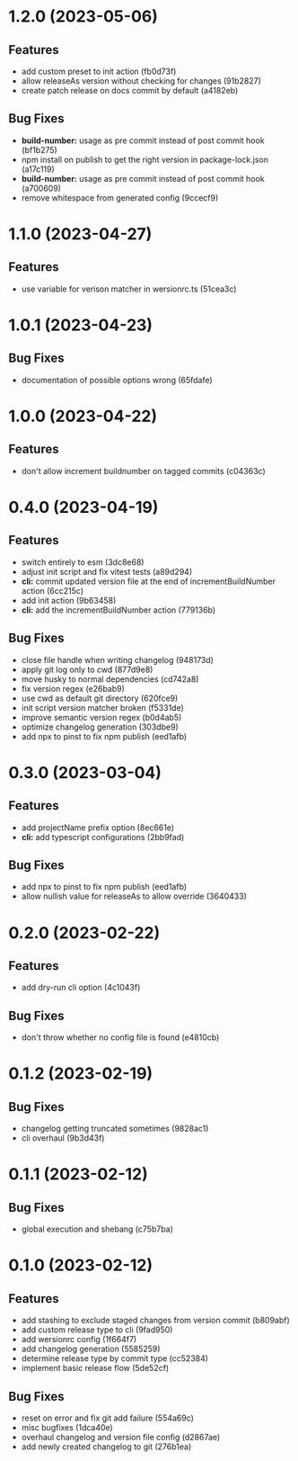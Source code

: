 # 1.2.0 (2023-05-06)
## Features
- add custom preset to init action (fb0d73f)
- allow releaseAs version without checking for changes (91b2827)
- create patch release on docs commit by default (a4182eb)
## Bug Fixes
- __build-number:__ usage as pre commit instead of post commit hook (bf1b275)
- npm install on publish to get the right version in package-lock.json (a17c119)
- __build-number:__ usage as pre commit instead of post commit hook (a700609)
- remove whitespace from generated config (9ccecf9)
# 1.1.0 (2023-04-27)
## Features
- use variable for verison matcher in wersionrc.ts (51cea3c)
# 1.0.1 (2023-04-23)
## Bug Fixes
- documentation of possible options wrong (65fdafe)
# 1.0.0 (2023-04-22)
## Features
- don't allow increment buildnumber on tagged commits (c04363c)
# 0.4.0 (2023-04-19)
## Features
- switch entirely to esm (3dc8e68)
- adjust init script and fix vitest tests (a89d294)
- __cli:__ commit updated version file at the end of incrementBuildNumber action (6cc215c)
- add init action (9b63458)
- __cli:__ add the incrementBuildNumber action (779136b)
## Bug Fixes
- close file handle when writing changelog (948173d)
- apply git log only to cwd (877d9e8)
- move husky to normal dependencies (cd742a8)
- fix version regex (e26bab9)
- use cwd as default git directory (620fce9)
- init script version matcher broken (f5331de)
- improve semantic version regex (b0d4ab5)
- optimize changelog generation (303dbe9)
- add npx to pinst to fix npm publish (eed1afb)
# 0.3.0 (2023-03-04)
## Features
- add projectName prefix option (8ec661e)
- __cli:__ add typescript configurations (2bb9fad)
## Bug Fixes
- add npx to pinst to fix npm publish (eed1afb)
- allow nullish value for releaseAs to allow override (3640433)
# 0.2.0 (2023-02-22)
## Features
- add dry-run cli option (4c1043f)
## Bug Fixes 
- don't throw whether no config file is found (e4810cb)
# 0.1.2 (2023-02-19)
## Bug Fixes
- changelog getting truncated sometimes (9828ac1)
- cli overhaul (9b3d43f)
# 0.1.1 (2023-02-12)
## Bug Fixes
- global execution and shebang (c75b7ba)
# 0.1.0 (2023-02-12)
## Features
- add stashing to exclude staged changes from version commit (b809abf)
- add custom release type to cli (9fad950)
- add wersionrc config (1f664f7)
- add changelog generation (5585259)
- determine release type by commit type (cc52384)
- implement basic release flow (5de52cf)
## Bug Fixes
- reset on error and fix git add failure (554a69c)
- misc bugfixes (1dca40e)
- overhaul changelog and version file config (d2867ae)
- add newly created changelog to git (276b1ea)

